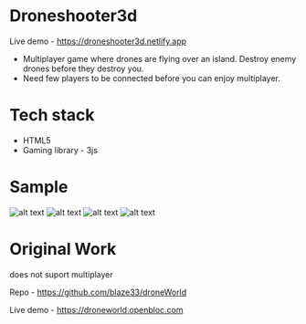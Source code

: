 # Droneshooter3d

Live demo - https://droneshooter3d.netlify.app

- Multiplayer game where drones are flying over an island. Destroy enemy drones before they destroy you.
- Need few players to be connected before you can enjoy multiplayer.

# Tech stack

- HTML5
- Gaming library - 3js

# Sample

![alt text](https://github.com/Amankumar321/droneshooter3d/blob/ds1.jpeg?raw=true)
![alt text](https://github.com/Amankumar321/droneshooter3d/blob/ds2.jpeg?raw=true)
![alt text](https://github.com/Amankumar321/droneshooter3d/blob/ds3.jpeg?raw=true)
![alt text](https://github.com/Amankumar321/droneshooter3d/blob/ds4.jpeg?raw=true)

# Original Work

does not suport multiplayer

Repo - https://github.com/blaze33/droneWorld

Live demo - https://droneworld.openbloc.com
